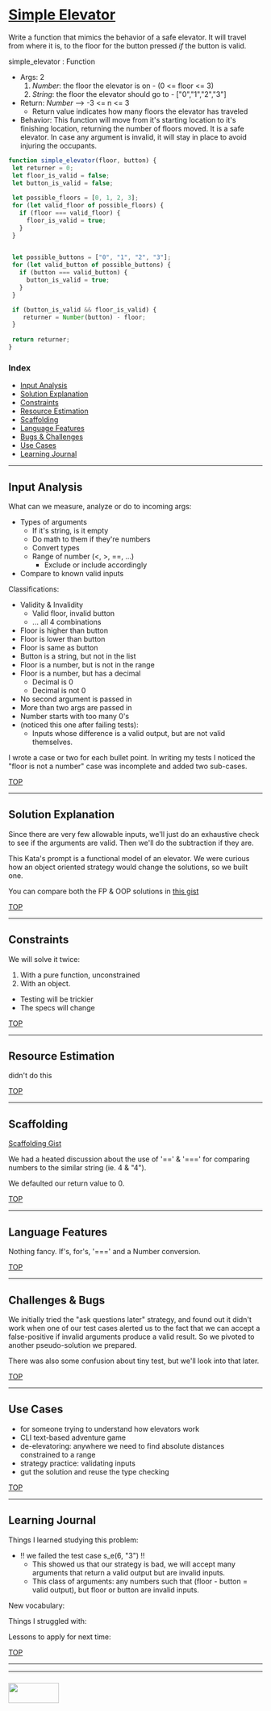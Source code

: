 # [Simple Elevator](https://www.codewars.com/kata/simple-elevator)

Write a function that mimics the behavior of a safe elevator.  It will travel from where it is, to the floor for the button pressed _if_ the button is valid.

simple_elevator : Function
* Args: 2
  1. _Number_: the floor the elevator is on - (0 <= floor <= 3)
  2. _String_: the floor the elevator should go to - ["0","1","2","3"]
* Return: _Number_ --> -3 <= n <= 3
  * Return value indicates how many floors the elevator has traveled
* Behavior: This function will move from it's starting location to it's finishing location, returning the number of floors moved. It is a safe elevator. In case any argument is invalid, it will stay in place to avoid injuring the occupants.

```js
function simple_elevator(floor, button) {
 let returner = 0;
 let floor_is_valid = false;
 let button_is_valid = false;
  
 let possible_floors = [0, 1, 2, 3];
 for (let valid_floor of possible_floors) {
   if (floor === valid_floor) {
     floor_is_valid = true;
   }
 }

 
 let possible_buttons = ["0", "1", "2", "3"];
 for (let valid_button of possible_buttons) {
   if (button === valid_button) {
     button_is_valid = true;
   }
 }

 if (button_is_valid && floor_is_valid) {
    returner = Number(button) - floor;
 }
  
 return returner;
}
```


### Index
* [Input Analysis](#input-analysis)
* [Solution Explanation](#solution-explanation)
* [Constraints](#constraints)
* [Resource Estimation](#resource-estimation)
* [Scaffolding](#scaffolding)
* [Language Features](#language-features)
* [Bugs & Challenges](#bugs-challenges) 
* [Use Cases](#use-cases)
* [Learning Journal](#learning-journal)

---

## Input Analysis

What can we measure, analyze or do to incoming args:
* Types of arguments
  * If it's string, is it empty
  * Do math to them if they're numbers
  * Convert types
  * Range of number (<, >, ==, ...)
    * Exclude or include accordingly
* Compare to known valid inputs

Classifications:
* Validity & Invalidity
  * Valid floor, invalid button
  * ... all 4 combinations
* Floor is higher than button
* Floor is lower than button
* Floor is same as button
* Button is a string, but not in the list
* Floor is a number, but is not in the range
* Floor is a number, but has a decimal 
  * Decimal is 0
  * Decimal is not 0
* No second argument is passed in
* More than two args are passed in
* Number starts with too many 0's
* (noticed this one after failing tests):
  * Inputs whose difference is a valid output, but are not valid themselves.


I wrote a case or two for each bullet point.  In writing my tests I noticed the "floor is not a number" case was incomplete and added two sub-cases.

[TOP](#index)

___

## Solution Explanation


Since there are very few allowable inputs, we'll just do an exhaustive check to see if the arguments are valid.  Then we'll do the subtraction if they are.

This Kata's prompt is a functional model of an elevator.  We were curious how an object oriented strategy would change the solutions, so we built one.  

You can compare both the FP & OOP solutions in [this gist](https://gist.github.com/colevandersWands/0ecf1b70b0f9641f49e5500356dfe5b4)

[TOP](#index)

---

## Constraints

We will solve it twice:
1. With a pure function, unconstrained
2. With an object. 
  * Testing will be trickier
  * The specs will change

[TOP](#index)

___


## Resource Estimation

didn't do this 


[TOP](#index)

___

## Scaffolding

[Scaffolding Gist](https://gist.github.com/colevandersWands/db24816532b371c27abe682380f5dca2)

We had a heated discussion about the use of '==' & '===' for comparing numbers to the similar string (ie. 4 & "4").  

We defaulted our return value to 0.

[TOP](#index)

___


## Language Features

Nothing fancy.  If's, for's, '===' and a Number conversion.


[TOP](#index)

---

## Challenges & Bugs

We initially tried the "ask questions later" strategy, and found out it didn't work when one of our test cases alerted us to the fact that we can accept a false-positive if invalid arguments produce a valid result.  So we pivoted to another pseudo-solution we prepared.

There was also some confusion about tiny test, but we'll look into that later.

[TOP](#index)

___

## Use Cases

* for someone trying to understand how elevators work
* CLI text-based adventure game
* de-elevatoring: anywhere we need to find absolute distances constrained to a range
* strategy practice: validating inputs
* gut the solution and reuse the type checking



[TOP](#index)

---

## Learning Journal

Things I learned studying this problem:
* !! we failed the test case s_e(6, "3") !!  
  * This showed us that our strategy is bad, we will accept many arguments that return a valid output but are invalid inputs.
  * This class of arguments: any numbers such that (floor - button = valid output), but floor or button are invalid inputs.


New vocabulary:


Things I struggled with:


Lessons to apply for next time:



[TOP](#index)

___
___
### <a href="http://elewa.education/blog" target="_blank"><img src="https://user-images.githubusercontent.com/18554853/34921062-506450ae-f97d-11e7-875f-6feeb26ad72d.png" width="100" height="40"/></a>

